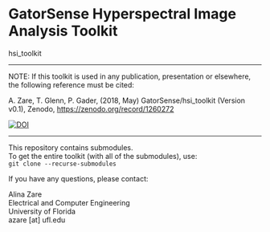 # GatorSense Hyperspectral Image Analysis Toolkit
hsi_toolkit

***
NOTE: If this toolkit is used in any publication, presentation or elsewhere, the following reference must be cited:

A. Zare, T. Glenn, P. Gader, (2018, May) GatorSense/hsi_toolkit (Version v0.1), Zenodo,
https://zenodo.org/record/1260272

[![DOI](https://zenodo.org/badge/DOI/10.5281/zenodo.1260272.svg)](https://doi.org/10.5281/zenodo.1260272)


****

This repository contains submodules.   
To get the entire toolkit (with all of the submodules), use:  
`git clone --recurse-submodules`


If you have any questions, please contact:  

Alina Zare  
Electrical and Computer Engineering  
University of Florida    
azare [at] ufl.edu  
